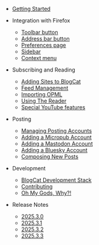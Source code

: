 - [Getting Started](/quickstart)

- Integration with Firefox

  - [Toolbar button](/browseraction)
  - [Address bar button](/pageaction)
  - [Preferences page](/options)
  - [Sidebar](/sidebar)
  - [Context menu](/contextmenu)

- Subscribing and Reading

  - [Adding Sites to BlogCat](/feeddiscovery)
  - [Feed Management](/feedmanagement)
  - [Importing OPML](/opml)
  - [Using The Reader](/reader)
  - [Special YouTube features](/youtube)

- Posting

  - [Managing Posting Accounts](/postingaccounts)
  - [Adding a Micropub Account](/micropub)
  - [Adding a Mastodon Account](/mastodon)
  - [Adding a Bluesky Account](/bluesky)
  - [Composing New Posts](/compose)

- Development

  - [BlogCat Development Stack](/development)
  - [Contributing](/contributing)
  - [Oh My Gods, Why?!](/why)

- Release Notes
  - [2025.3.0](/release-notes/2025.3.0)
  - [2025.3.1](/release-notes/2025.3.1)
  - [2025.3.2](/release-notes/2025.3.2)
  - [2025.3.3](/release-notes/2025.3.3)
